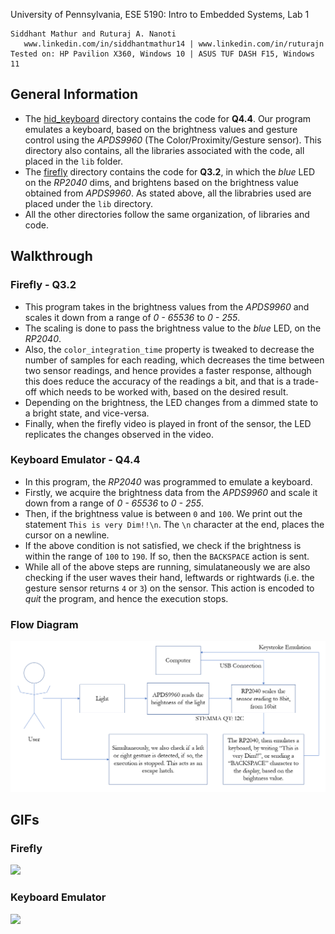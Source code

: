 University of Pennsylvania, ESE 5190: Intro to Embedded Systems, Lab 1

    Siddhant Mathur and Ruturaj A. Nanoti 
       www.linkedin.com/in/siddhantmathur14 | www.linkedin.com/in/ruturajn 
    Tested on: HP Pavilion X360, Windows 10 | ASUS TUF DASH F15, Windows 11


## General Information
- The [hid_keyboard](https://github.com/Siddmathur14/ese5190-2022-lab1-firefly/tree/main/hid_keyboard) directory contains the code for **Q4.4**. Our program emulates
    a keyboard, based on the brightness values and gesture control using the *APDS9960* (The Color/Proximity/Gesture sensor). This directory also contains, all
    the libraries associated with the code, all placed in the `lib` folder.
- The [firefly](https://github.com/Siddmathur14/ese5190-2022-lab1-firefly/tree/main/firefly) directory contains the code for **Q3.2**, in which the *blue* LED on the 
    *RP2040* dims, and brightens based on the brightness value obtained from *APDS9960*. As stated above, all the librabries used are placed under the `lib` directory.
- All the other directories follow the same organization, of libraries and code.

## Walkthrough

### Firefly - Q3.2

- This program takes in the brightness values from the *APDS9960* and scales it down from a range of *0 - 65536* to *0 - 255*.
- The scaling is done to pass the brightness value to the *blue* LED, on the *RP2040*.
- Also, the `color_integration_time` property is tweaked to decrease the number of samples for each reading, which decreases the time between
    two sensor readings, and hence provides a faster response, although this does reduce the accuracy of the readings a bit, and that is a trade-off
    which needs to be worked with, based on the desired result.
- Depending on the brightness, the LED changes from a dimmed state to a bright state, and vice-versa.
- Finally, when the firefly video is played in front of the sensor, the LED replicates the changes observed in the video.


### Keyboard Emulator - Q4.4

- In this program, the *RP2040* was programmed to emulate a keyboard.
- Firstly, we acquire the brightness data from the *APDS9960* and scale it down from a range of *0 - 65536* to *0 - 255*.
- Then, if the brightness value is between `0` and `100`. We print out the statement `This is very Dim!!\n`. The `\n` character
    at the end, places the cursor on a newline.
- If the above condition is not satisfied, we check if the brightness is within the range of `100` to `190`. If so, then the
    `BACKSPACE` action is sent.
- While all of the above steps are running, simulataneously we are also checking if the user waves their hand, leftwards or rightwards
    (i.e. the gesture sensor returns `4` or `3`) on the sensor. This action is encoded to *quit* the program, and hence the execution stops.
    
 ### Flow Diagram
 ![](/Assets/Diagram.png)

## GIFs

### Firefly

![](/Assets/firefly.gif)

### Keyboard Emulator

![](/Assets/Q4_LAB1.gif)
